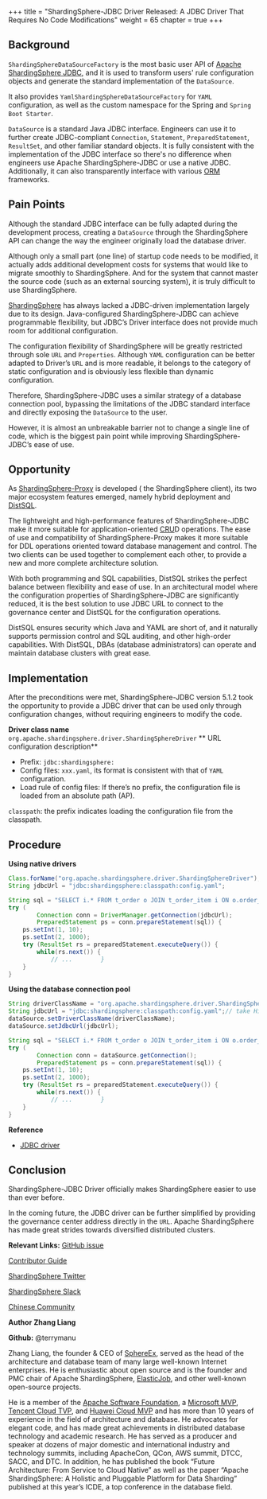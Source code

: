 +++ 
title = "ShardingSphere-JDBC Driver Released: A JDBC Driver That Requires No Code Modifications"
weight = 65
chapter = true 
+++

## Background
`ShardingSphereDataSourceFactory` is the most basic user API of [Apache ShardingSphere
JDBC](https://shardingsphere.apache.org/document/current/en/overview/#shardingsphere-jdbc), and it is used to transform users' rule configuration objects and generate the standard implementation of the `DataSource`.

It also provides `YamlShardingSphereDataSourceFactory` for `YAML` configuration, as well as the custom namespace for the Spring and `Spring Boot Starter`.

`DataSource` is a standard Java JDBC interface. Engineers can use it to further create JDBC-compliant `Connection`, `Statement`, `PreparedStatement`, `ResultSet`, and other familiar standard objects. It is fully consistent with the implementation of the JDBC interface so there's no difference when engineers use Apache ShardingSphere-JDBC or use a native JDBC. Additionally, it can also transparently interface with various [ORM](https://stackoverflow.com/questions/1279613/what-is-an-orm-how-does-it-work-and-how-should-i-use-one) frameworks.

## Pain Points
Although the standard JDBC interface can be fully adapted during the development process, creating a `DataSource` through the ShardingSphere API can change the way the engineer originally load the database driver.

Although only a small part (one line) of startup code needs to be modified, it actually adds additional development costs for systems that would like to migrate smoothly to ShardingSphere. And for the system that cannot master the source code (such as an external sourcing system), it is truly difficult to use ShardingSphere.

[ShardingSphere](https://shardingsphere.apache.org/) has always lacked a JDBC-driven implementation largely due to its design. Java-configured ShardingSphere-JDBC can achieve programmable flexibility, but JDBC’s Driver interface does not provide much room for additional configuration.

The configuration flexibility of ShardingSphere will be greatly restricted through sole `URL` and `Properties`. Although `YAML` configuration can be better adapted to Driver’s `URL` and is more readable, it belongs to the category of static configuration and is obviously less flexible than dynamic configuration.

Therefore, ShardingSphere-JDBC uses a similar strategy of a database connection pool, bypassing the limitations of the JDBC standard interface and directly exposing the `DataSource` to the user.

However, it is almost an unbreakable barrier not to change a single line of code, which is the biggest pain point while improving ShardingSphere-JDBC’s ease of use.

## Opportunity
As [ShardingSphere-Proxy](https://shardingsphere.apache.org/document/current/en/quick-start/shardingsphere-proxy-quick-start/) is developed ( the ShardingSphere client), its two major ecosystem features emerged, namely hybrid deployment and [DistSQL](https://shardingsphere.apache.org/document/5.1.0/en/concepts/distsql/).

The lightweight and high-performance features of ShardingSphere-JDBC make it more suitable for application-oriented [CRU](https://en.wikipedia.org/wiki/Create,_read,_update_and_delete)D operations. The ease of use and compatibility of ShardingSphere-Proxy makes it more suitable for DDL operations oriented toward database management and control. The two clients can be used together to complement each other, to provide a new and more complete architecture solution.

With both programming and SQL capabilities, DistSQL strikes the perfect balance between flexibility and ease of use. In an architectural model where the configuration properties of ShardingSphere-JDBC are significantly reduced, it is the best solution to use JDBC URL to connect to the governance center and DistSQL for the configuration operations.

DistSQL ensures security which Java and YAML are short of, and it naturally supports permission control and SQL auditing, and other high-order capabilities. With DistSQL, DBAs (database administrators) can operate and maintain database clusters with great ease.

## Implementation
After the preconditions were met, ShardingSphere-JDBC version 5.1.2 took the opportunity to provide a JDBC driver that can be used only through configuration changes, without requiring engineers to modify the code.

**Driver class name**
`org.apache.shardingsphere.driver.ShardingSphereDriver`
**
URL configuration description**

- Prefix: `jdbc:shardingsphere:`
- Config files: `xxx.yaml`, its format is consistent with that of `YAML` configuration.
- Load rule of config files:
If there’s no prefix, the configuration file is loaded from an absolute path (AP).

`classpath`: the prefix indicates loading the configuration file from the classpath.

## Procedure
**Using native drivers**

```java
Class.forName("org.apache.shardingsphere.driver.ShardingSphereDriver");
String jdbcUrl = "jdbc:shardingsphere:classpath:config.yaml";

String sql = "SELECT i.* FROM t_order o JOIN t_order_item i ON o.order_id=i.order_id WHERE o.user_id=? AND o.order_id=?";
try (
        Connection conn = DriverManager.getConnection(jdbcUrl);
        PreparedStatement ps = conn.prepareStatement(sql)) {
    ps.setInt(1, 10);
    ps.setInt(2, 1000);
    try (ResultSet rs = preparedStatement.executeQuery()) {
        while(rs.next()) {
            // ...        }
    }
}
```
**Using the database connection pool**

```java
String driverClassName = "org.apache.shardingsphere.driver.ShardingSphereDriver";
String jdbcUrl = "jdbc:shardingsphere:classpath:config.yaml";// take HikariCP as an example HikariDataSource dataSource = new HikariDataSource();
dataSource.setDriverClassName(driverClassName);
dataSource.setJdbcUrl(jdbcUrl);

String sql = "SELECT i.* FROM t_order o JOIN t_order_item i ON o.order_id=i.order_id WHERE o.user_id=? AND o.order_id=?";
try (
        Connection conn = dataSource.getConnection();
        PreparedStatement ps = conn.prepareStatement(sql)) {
    ps.setInt(1, 10);
    ps.setInt(2, 1000);
    try (ResultSet rs = preparedStatement.executeQuery()) {
        while(rs.next()) {
            // ...        }
    }
}
```

**Reference**

- [JDBC driver](https://shardingsphere.apache.org/document/current/cn/user-manual/shardingsphere-jdbc/jdbc-driver/)

## Conclusion

ShardingSphere-JDBC Driver officially makes ShardingSphere easier to use than ever before.

In the coming future, the JDBC driver can be further simplified by providing the governance center address directly in the `URL`. Apache ShardingSphere has made great strides towards diversified distributed clusters.

**Relevant Links:**
[GitHub issue](https://github.com/apache/shardingsphere/issues)

[Contributor Guide](https://shardingsphere.apache.org/community/en/involved/)

[ShardingSphere Twitter](https://twitter.com/ShardingSphere)

[ShardingSphere Slack](https://join.slack.com/t/apacheshardingsphere/shared_invite/zt-sbdde7ie-SjDqo9~I4rYcR18bq0SYTg)

[Chinese Community
](https://community.sphere-ex.com/)

**Author**
**Zhang Liang**

**Github:** @terrymanu

Zhang Liang, the founder & CEO of [SphereEx](https://www.sphere-ex.com/), served as the head of the architecture and database team of many large well-known Internet enterprises. He is enthusiastic about open source and is the founder and PMC chair of Apache ShardingSphere, [ElasticJob](https://shardingsphere.apache.org/elasticjob/), and other well-known open-source projects.

He is a member of the [Apache Software Foundation](https://www.apache.org/), a [Microsoft MVP](https://mvp.microsoft.com/), [Tencent Cloud TVP](https://cloud.tencent.com/tvp), and [Huawei Cloud MVP](https://developer.huaweicloud.com/mvp) and has more than 10 years of experience in the field of architecture and database. He advocates for elegant code, and has made great achievements in distributed database technology and academic research. He has served as a producer and speaker at dozens of major domestic and international industry and technology summits, including ApacheCon, QCon, AWS summit, DTCC, SACC, and DTC. In addition, he has published the book “Future Architecture: From Service to Cloud Native” as well as the paper “Apache ShardingSphere: A Holistic and Pluggable Platform for Data Sharding” published at this year’s ICDE, a top conference in the database field.
